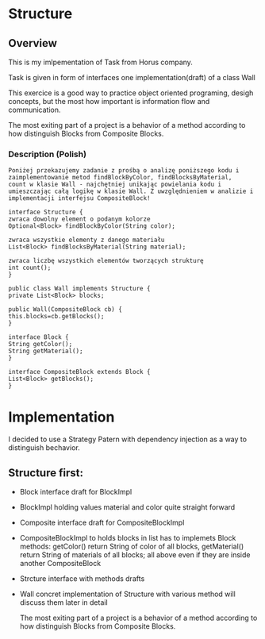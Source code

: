 # Structure
 

## Overview

This is my imlpementation of Task from Horus company.

Task is given in form of interfaces one implementation(draft) of a class Wall

This exercice is a good way to practice object oriented programing, desigh concepts, but the most how important is information flow and communication.

The most exiting part of a project is a behavior of a method according to how distinguish Blocks from Composite Blocks.

### Description (Polish)

	Poniżej przekazujemy zadanie z prośbą o analizę poniższego kodu i
	zaimplementowanie metod findBlockByColor, findBlocksByMaterial,
	count w klasie Wall - najchętniej unikając powielania kodu i
	umieszczając całą logikę w klasie Wall. Z uwzględnieniem w analizie i
	implementacji interfejsu CompositeBlock!

	interface Structure {
	zwraca dowolny element o podanym kolorze
	Optional<Block> findBlockByColor(String color);

	zwraca wszystkie elementy z danego materiału
	List<Block> findBlocksByMaterial(String material);

	zwraca liczbę wszystkich elementów tworzących strukturę
	int count();
	}

	public class Wall implements Structure {
	private List<Block> blocks;

	public Wall(CompositeBlock cb) {
	this.blocks=cb.getBlocks();
	}

	interface Block {
	String getColor();
	String getMaterial();
	}

	interface CompositeBlock extends Block {
	List<Block> getBlocks();
	}
  
  # Implementation
  
  I decided to use a Strategy Patern with dependency injection as a way to distinguish bechavior.
  
## Structure first:

* Block interface draft for BlockImpl
* BlockImpl holding values material and color quite straight forward
* Composite interface draft for CompositeBlockImpl
* CompositeBlockImpl to holds blocks in list has to implemets Block methods: getColor() return String of color of all blocks, getMaterial() return String of materials of all blocks; all above even if they are inside another CompositeBlock
* Strcture interface with methods drafts 
* Wall concret implementation of Structure with various method will discuss them later in detail


  
	
  The most exiting part of a project is a behavior of a method according to how distinguish Blocks from Composite Blocks.
  
  

  
